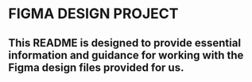# FIGMA DESIGN PROJECT
## This README is designed to provide essential information and guidance for working with the Figma design files provided for us. 

